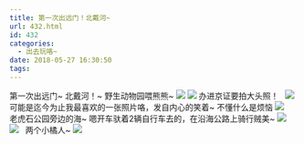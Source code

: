 ```yaml
---
title: 第一次出远门！北戴河~
url: 432.html
id: 432
categories:
  - 出去玩咯~
date: 2018-05-27 16:30:50
tags:
---
```


第一次出远门~ 北戴河！~ 野生动物园喂熊熊~ [![](http://www.binkatherine.com/images/2018/08/IMG_2180-300x225.jpg)](http://www.binkatherine.com/images/2018/08/IMG_2180.jpg) [![](http://www.binkatherine.com/images/2018/08/IMG_2186-300x225.jpg)](http://www.binkatherine.com/images/2018/08/IMG_2186.jpg) 办进京证要拍大头照！   [![](http://www.binkatherine.com/images/2018/08/IMG_2201-300x225.jpg)](http://www.binkatherine.com/images/2018/08/IMG_2201.jpg) 可能是迄今为止我最喜欢的一张照片咯，发自内心的笑着~ 不懂什么是烦恼 [![](http://www.binkatherine.com/images/2018/08/IMG_2211-225x300.jpg)](http://www.binkatherine.com/images/2018/08/IMG_2211.jpg)   老虎石公园旁边的海~ 嗯开车驮着2辆自行车去的，在沿海公路上骑行贼美~ [![](http://www.binkatherine.com/images/2018/08/IMG_2212-300x225.jpg)](http://www.binkatherine.com/images/2018/08/IMG_2212.jpg) [![](http://www.binkatherine.com/images/2018/08/IMG_2213-300x225.jpg)](http://www.binkatherine.com/images/2018/08/IMG_2213.jpg)   两个小橘人~ [![](http://www.binkatherine.com/images/2018/08/IMG_2214-225x300.jpg)](http://www.binkatherine.com/images/2018/08/IMG_2214.jpg)